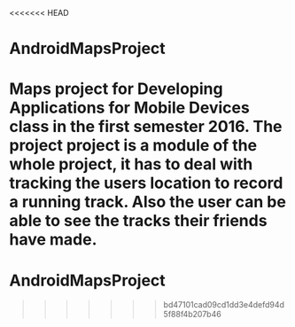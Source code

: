 <<<<<<< HEAD
# AndroidMapsProject
Maps project for Developing Applications for Mobile Devices class in the first semester 2016. The project project is a module of the whole project, it has to deal with tracking the users location to record a running track. Also the user can be able to see the tracks their friends have made.
=======
# AndroidMapsProject
>>>>>>> bd47101cad09cd1dd3e4defd94d5f88f4b207b46
